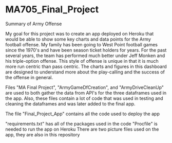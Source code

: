 # MA705_Final_Project
Summary of Army Offense

My goal for this project was to create an app deployed on Heroku that would be able to show some key charts and data points for the Army football offense. My family has been 
going to West Point football games since the 1970's and have been season ticket holders for years. For the past several years, the team has performed much better under Jeff
Monken and his triple-option offense. This style of offense is unique in that it is much more run centric than pass centric. The charts and figures in this dashboard are designed
to understand more about the play-calling and the success of the offense in general.


Files "MA Final Project", "ArmyGameDfCreation", and "ArmyDriveCleanUp" are used to both gather the data from API's for the three dataframes used in the app. Also, these files
contain a lot of code that was used in testing and cleaning the dataframes and was later added to the final app.

The file "Final_Project_App" contains all the code used to deploy the app

"requirements.txt" has all of the packages used in the code
"Procfile" is needed to run the app on Heroku
There are two picture files used on the app, they are also in this repository
